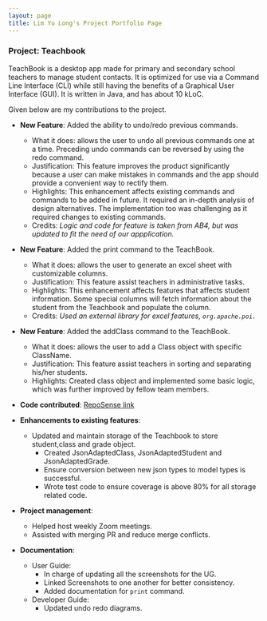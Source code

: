 ```yaml
---
layout: page
title: Lim Yu Long's Project Portfolio Page
---
```


### Project: Teachbook

TeachBook is a desktop app made for primary and secondary school teachers to manage student contacts. It is optimized for
use via a Command Line Interface (CLI) while still having the benefits of a Graphical User Interface (GUI). It is
written in Java, and has about 10 kLoC.

Given below are my contributions to the project.

* **New Feature**: Added the ability to undo/redo previous commands.
    * What it does: allows the user to undo all previous commands one at a time. Preceding undo commands can be reversed by using the redo command.
    * Justification: This feature improves the product significantly because a user can make mistakes in commands and the app should provide a convenient way to rectify them.
    * Highlights: This enhancement affects existing commands and commands to be added in future. It required an in-depth analysis of design alternatives. The implementation too was challenging as it required changes to existing commands.
    * Credits: *Logic and code for feature is taken from AB4, but was updated to fit the need of our appplication.*

* **New Feature**: Added the print command to the TeachBook.
    * What it does: allows the user to generate an excel sheet with customizable columns.
    * Justification: This feature assist teachers in administrative tasks.
    * Highlights: This enhancement affects features that affects student information. Some special columns will fetch information about the student from the Teachbook and populate the column.
    * Credits: *Used an external library for excel features, `org.apache.poi.`*
  
* **New Feature**: Added the addClass command to the TeachBook.
    * What it does: allows the user to add a Class object with specific ClassName.
    * Justification: This feature assist teachers in sorting and separating his/her students. 
    * Highlights: Created class object and implemented some basic logic, which was further improved by fellow team members.
    

* **Code contributed**: [RepoSense link](https://nus-cs2103-ay2122s1.github.io/tp-dashboard/?search=yulonglim&sort=groupTitle&sortWithin=title&timeframe=commit&mergegroup=&groupSelect=groupByRepos&breakdown=true&checkedFileTypes=docs~functional-code~test-code~other&since=2021-09-17&tabOpen=false)

* **Enhancements to existing features**:
    * Updated and maintain storage of the Teachbook to store student,class and grade object.
      * Created JsonAdaptedClass, JsonAdaptedStudent and JsonAdaptedGrade.
      * Ensure conversion between new json types to model types is successful.
      * Wrote test code to ensure coverage is above 80% for all storage related code.

* **Project management**:
    * Helped host weekly Zoom meetings.
    * Assisted with merging PR and reduce merge conflicts.

* **Documentation**:
    * User Guide:
      * In charge of updating all the screenshots for the UG.
      * Linked Screenshots to one another for better consistency.
      * Added documentation for `print` command.
    * Developer Guide:
      * Updated undo redo diagrams.
    

